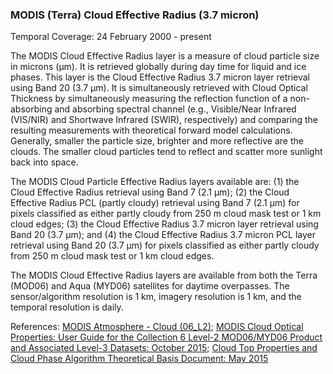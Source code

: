 ### MODIS (Terra) Cloud Effective Radius (3.7 micron)
Temporal Coverage: 24 February 2000 - present

The MODIS Cloud Effective Radius layer is a measure of cloud particle size in microns (μm). It is retrieved globally during day time for liquid and ice phases. This layer is the Cloud Effective Radius 3.7 micron layer retrieval using Band 20 (3.7 μm). It is simultaneously retrieved with Cloud Optical Thickness by simultaneously measuring the reflection function of a non-absorbing and absorbing spectral channel (e.g., Visible/Near Infrared (VIS/NIR) and Shortwave Infrared (SWIR), respectively) and comparing the resulting measurements with theoretical forward model calculations. Generally, smaller the particle size, brighter and more reflective are the clouds. The smaller cloud particles tend to reflect and scatter more sunlight back into space.

The MODIS Cloud Particle Effective Radius layers available are: (1) the Cloud Effective Radius retrieval using Band 7 (2.1 μm); (2) the Cloud Effective Radius PCL (partly cloudy) retrieval using Band 7 (2.1 μm) for pixels classified as either partly cloudy from 250 m cloud mask test or 1 km cloud edges; (3) the Cloud Effective Radius 3.7 micron layer retrieval using Band 20 (3.7 μm); and (4) the Cloud Effective Radius 3.7 micron PCL layer retrieval using Band 20 (3.7 μm) for pixels classified as either partly cloudy from 250 m cloud mask test or 1 km cloud edges.

The MODIS Cloud Effective Radius layers are available from both the Terra (MOD06) and Aqua (MYD06) satellites for daytime overpasses. The sensor/algorithm resolution is 1 km, imagery resolution is 1 km, and the temporal resolution is daily.

References: [MODIS Atmosphere - Cloud (06_L2)](https://modis-atmos.gsfc.nasa.gov/products/cloud);  [MODIS Cloud Optical Properties: User Guide for the Collection 6 Level-2 MOD06/MYD06 Product and Associated Level-3 Datasets: October 2015](http://modis-atmos.gsfc.nasa.gov/_docs/C6MOD06OPUserGuide.pdf); [Cloud Top Properties and Cloud Phase Algorithm Theoretical Basis Document: May 2015](http://modis-atmos.gsfc.nasa.gov/_docs/MOD06-ATBD_2015_05_01.pdf)
